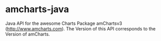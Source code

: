 amcharts-java
=============

Java API for the awesome Charts Package amChartsv3 (http://www.amcharts.com).
The Version of this API corresponds to the Version of amCharts.